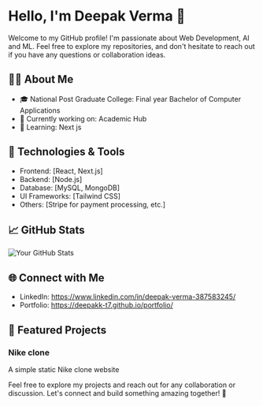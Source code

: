 # Hello, I'm Deepak Verma 👋

Welcome to my GitHub profile! I'm passionate about Web Development, AI and ML. 
Feel free to explore my repositories, and don't hesitate to reach out if you have any questions or collaboration ideas.

## 🧑‍💻 About Me

- 🎓 National Post Graduate College: Final year Bachelor of Computer Applications
- 💼 Currently working on: Academic Hub
- 🌱 Learning: Next js

## 🔧 Technologies & Tools

- Frontend: [React, Next.js]
- Backend: [Node.js]
- Database: [MySQL, MongoDB]
- UI Frameworks: [Tailwind CSS]
- Others: [Stripe for payment processing, etc.]

## 📈 GitHub Stats

![Your GitHub Stats](https://github-readme-stats.vercel.app/api?username=your-username&show_icons=true&theme=dark)

## 🌐 Connect with Me

- LinkedIn: https://www.linkedin.com/in/deepak-verma-387583245/
- Portfolio: https://deepakk-t7.github.io/portfolio/

## 📂 Featured Projects

### Nike clone

A simple static Nike clone website 



Feel free to explore my projects and reach out for any collaboration or discussion. Let's connect and build something amazing together! 🚀
